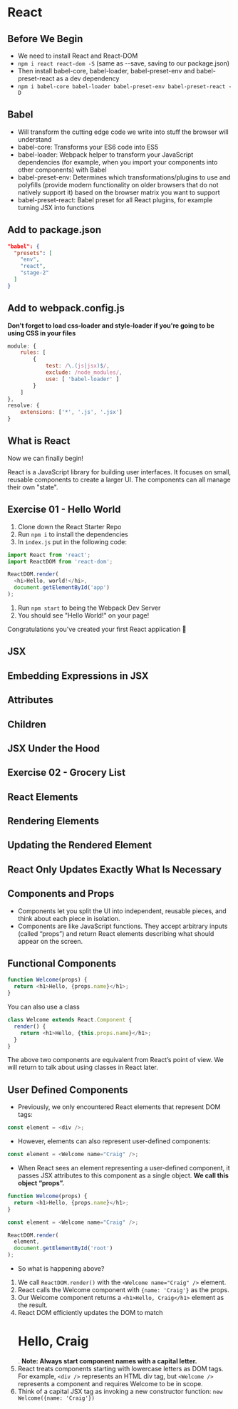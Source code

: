 # React

## Before We Begin

* We need to install React and React-DOM
* `npm i react react-dom -S` (same as --save, saving to our package.json)
* Then install babel-core, babel-loader, babel-preset-env and babel-preset-react as a dev dependency
* `npm i babel-core babel-loader babel-preset-env babel-preset-react -D`

## Babel

* Will transform the cutting edge code we write into stuff the browser will understand
* babel-core: Transforms your ES6 code into ES5
* babel-loader: Webpack helper to transform your JavaScript dependencies (for example, when you import your components into other components) with Babel
* babel-preset-env: Determines which transformations/plugins to use and polyfills (provide modern functionality on older browsers that do not natively support it) based on the browser matrix you want to support
* babel-preset-react: Babel preset for all React plugins, for example turning JSX into functions

## Add to package.json

```JSON
"babel": {
  "presets": [
    "env",
    "react",
    "stage-2"
  ]
}
```

## Add to webpack.config.js

**Don't forget to load css-loader and style-loader if you're going to be using CSS in your files**

```javascript
module: {
    rules: [
        {
            test: /\.(js|jsx)$/,
            exclude: /node_modules/,
            use: [ 'babel-loader' ]
        }
    ]
},
resolve: {
    extensions: ['*', '.js', '.jsx']
}
```

## What is React

Now we can finally begin!

React is a JavaScript library for building user interfaces. It focuses on small, reusable components to create a larger UI. The components can all manage their own "state".

## Exercise 01 - Hello World

1. Clone down the React Starter Repo
1. Run `npm i` to install the dependencies
1. In `index.js` put in the following code:

```javascript
import React from 'react';
import ReactDOM from 'react-dom';

ReactDOM.render(
  <hi>Hello, world!</hi>,
  document.getElementById('app')
);
```

1. Run `npm start` to being the Webpack Dev Server
1. You should see "Hello World!" on your page!

Congratulations you've created your first React application 🎉

## JSX

## Embedding Expressions in JSX

## Attributes

## Children

## JSX Under the Hood

## Exercise 02 - Grocery List

## React Elements

## Rendering Elements

## Updating the Rendered Element

## React Only Updates Exactly What Is Necessary

## Components and Props

* Components let you split the UI into independent, reusable pieces, and think about each piece in isolation.
* Components are like JavaScript functions. They accept arbitrary inputs (called “props”) and return React elements describing what should appear on the screen.

## Functional Components

```javascript
function Welcome(props) {
  return <h1>Hello, {props.name}</h1>;
}
```

You can also use a class

```javascript
class Welcome extends React.Component {
  render() {
    return <h1>Hello, {this.props.name}</h1>;
  }
}
```

The above two components are equivalent from React’s point of view. We will return to talk about using classes in React later.

## User Defined Components

* Previously, we only encountered React elements that represent DOM tags:

```javascript
const element = <div />;
```

* However, elements can also represent user-defined components:

```javascript
const element = <Welcome name="Craig" />;
```

* When React sees an element representing a user-defined component, it passes JSX attributes to this component as a single object. **We call this object “props”.**

```javascript
function Welcome(props) {
  return <h1>Hello, {props.name}</h1>;
}

const element = <Welcome name="Craig" />;

ReactDOM.render(
  element,
  document.getElementById('root')
);
```

* So what is happening above?

1. We call `ReactDOM.render()` with the `<Welcome name="Craig" />` element.
1. React calls the Welcome component with `{name: 'Craig'}` as the props.
1. Our Welcome component returns a `<h1>Hello, Craig</h1>` element as the result.
1. React DOM efficiently updates the DOM to match <h1>Hello, Craig</h1>. **Note: Always start component names with a capital letter.**
1. React treats components starting with lowercase letters as DOM tags. For example, `<div />` represents an HTML div tag, but `<Welcome />` represents a component and requires Welcome to be in scope.
1. Think of a capital JSX tag as invoking a new constructor function: `new Welcome({name: 'Craig'})`